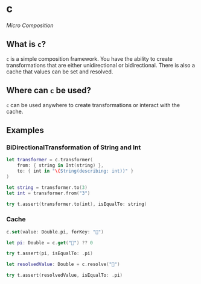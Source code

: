 # c

*Micro Composition*

## What is `c`?
`c` is a simple composition framework. You have the ability to create transformations that are either unidirectional or bidirectional. There is also a cache that values can be set and resolved. 

## Where can `c` be used?
`c` can be used anywhere to create transformations or interact with the cache.

## Examples

### BiDirectionalTransformation of String and Int

```swift
let transformer = c.transformer(
    from: { string in Int(string) },
    to: { int in "\(String(describing: int))" }
)

let string = transformer.to(3)
let int = transformer.from("3")

try t.assert(transformer.to(int), isEqualTo: string)
```

### Cache

```swift
c.set(value: Double.pi, forKey: "🥧")

let pi: Double = c.get("🥧") ?? 0

try t.assert(pi, isEqualTo: .pi)

let resolvedValue: Double = c.resolve("🥧")

try t.assert(resolvedValue, isEqualTo: .pi)
```
